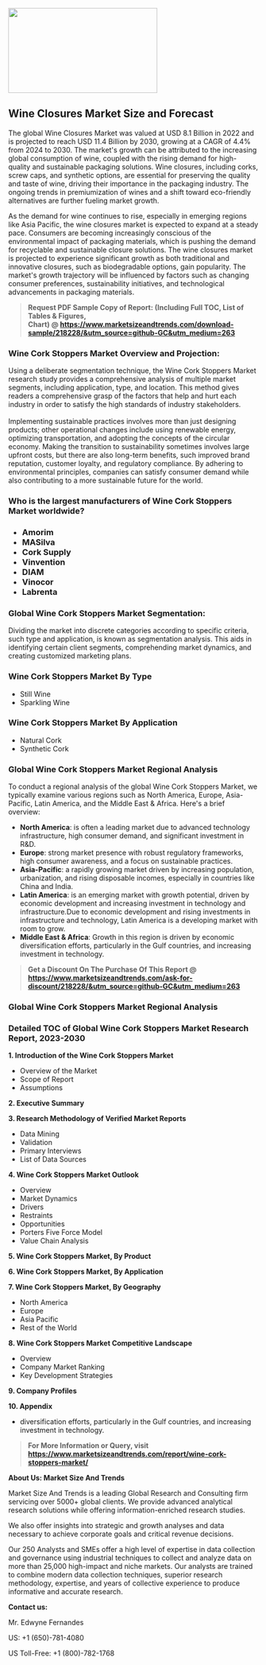 <p><img class="alignnone size-medium wp-image-20088" src="https://ffe5etoiles.com/wp-content/uploads/2024/12/MST1-300x171.png" alt="" width="300" height="171" /></p><h2>Wine Closures Market Size and Forecast</h2><p>The global Wine Closures Market was valued at USD 8.1 Billion in 2022 and is projected to reach USD 11.4 Billion by 2030, growing at a CAGR of 4.4% from 2024 to 2030. The market's growth can be attributed to the increasing global consumption of wine, coupled with the rising demand for high-quality and sustainable packaging solutions. Wine closures, including corks, screw caps, and synthetic options, are essential for preserving the quality and taste of wine, driving their importance in the packaging industry. The ongoing trends in premiumization of wines and a shift toward eco-friendly alternatives are further fueling market growth. </p><p>As the demand for wine continues to rise, especially in emerging regions like Asia Pacific, the wine closures market is expected to expand at a steady pace. Consumers are becoming increasingly conscious of the environmental impact of packaging materials, which is pushing the demand for recyclable and sustainable closure solutions. The wine closures market is projected to experience significant growth as both traditional and innovative closures, such as biodegradable options, gain popularity. The market's growth trajectory will be influenced by factors such as changing consumer preferences, sustainability initiatives, and technological advancements in packaging materials.</p></p><blockquote id="" class=""><strong>Request PDF Sample Copy of Report: (Including Full TOC, List of Tables &amp; Figures, Chart)&nbsp;@&nbsp;<strong><a href="https://www.marketsizeandtrends.com/download-sample/218228/&utm_source=github-GC&utm_medium=263" target="_blank">https://www.marketsizeandtrends.com/download-sample/218228/&utm_source=github-GC&utm_medium=263</a></strong></strong></blockquote><h3 id="" class="">Wine Cork Stoppers Market&nbsp;Overview and Projection:</h3><p id="" class="">Using a deliberate segmentation technique, the Wine Cork Stoppers Market research study provides a comprehensive analysis of multiple market segments, including application, type, and location. This method gives readers a comprehensive grasp of the factors that help and hurt each industry in order to satisfy the high standards of industry stakeholders. <br /> <br />Implementing sustainable practices involves more than just designing products; other operational changes include using renewable energy, optimizing transportation, and adopting the concepts of the circular economy. Making the transition to sustainability sometimes involves large upfront costs, but there are also long-term benefits, such improved brand reputation, customer loyalty, and regulatory compliance. By adhering to environmental principles, companies can satisfy consumer demand while also contributing to a more sustainable future for the world.</p><h3 id="" class="">Who is the largest manufacturers of&nbsp;Wine Cork Stoppers Market worldwide?</h3><h3 class=""><p><ul><li>Amorim </li><li> MASilva </li><li> Cork Supply </li><li> Vinvention </li><li> DIAM </li><li> Vinocor </li><li> Labrenta</li></ul></p></h3><h3 id="" class="">Global&nbsp;Wine Cork Stoppers Market Segmentation:</h3><p id="" class="">Dividing the market into discrete categories according to specific criteria, such type and application, is known as segmentation analysis. This aids in identifying certain client segments, comprehending market dynamics, and creating customized marketing plans.</p><h3 id="" class="">Wine Cork Stoppers Market&nbsp;By Type</h3><p><p><ul><li>Still Wine</li><li> Sparkling Wine</p></li></ul></p></p><h3 id="" class="">Wine Cork Stoppers Market&nbsp;By Application</h3><p class=""><p><ul><li>Natural Cork</li><li> Synthetic Cork</li></ul></p></p><h3 id="" class="">Global Wine Cork Stoppers Market Regional Analysis</h3><p id="" class="">To conduct a regional analysis of the global Wine Cork Stoppers Market, we typically examine various regions such as North America, Europe, Asia-Pacific, Latin America, and the Middle East &amp; Africa. Here's a brief overview:</p><ul><li><strong>North America</strong>: is often a leading market due to advanced technology infrastructure, high consumer demand, and significant investment in R&amp;D.</li><li><strong>Europe</strong>: strong market presence with robust regulatory frameworks, high consumer awareness, and a focus on sustainable practices.</li><li><strong>Asia-Pacific</strong>: a rapidly growing market driven by increasing population, urbanization, and rising disposable incomes, especially in countries like China and India.</li><li><strong>Latin America</strong>: is an emerging market with growth potential, driven by economic development and increasing investment in technology and infrastructure.Due to economic development and rising investments in infrastructure and technology, Latin America is a developing market with room to grow.</li><li><strong>Middle East &amp; Africa</strong>: Growth in this region is driven by economic diversification efforts, particularly in the Gulf countries, and increasing investment in technology.</li></ul><blockquote id="" class=""><strong>Get a Discount On The Purchase Of This Report @ <strong><a href="https://www.marketsizeandtrends.com/ask-for-discount/218228/&utm_source=github-GC&utm_medium=263" target="_blank">https://www.marketsizeandtrends.com/ask-for-discount/218228/&utm_source=github-GC&utm_medium=263</a></strong></strong></blockquote><h3 id="" class="">Global Wine Cork Stoppers Market Regional Analysis</h3><h3 id="" class="">Detailed TOC of Global Wine Cork Stoppers Market Research Report, 2023-2030</h3><p id="" class=""><strong>1. Introduction of the Wine Cork Stoppers Market</strong></p><ul><li>Overview of the Market</li><li>Scope of Report</li><li>Assumptions</li></ul><p id="" class=""><strong>2. Executive Summary</strong></p><p id="" class=""><strong>3. Research Methodology of Verified Market Reports</strong></p><ul><li>Data Mining</li><li>Validation</li><li>Primary Interviews</li><li>List of Data Sources</li></ul><p id="" class=""><strong>4. Wine Cork Stoppers Market Outlook</strong></p><ul><li>Overview</li><li>Market Dynamics</li><li>Drivers</li><li>Restraints</li><li>Opportunities</li><li>Porters Five Force Model</li><li>Value Chain Analysis</li></ul><p id="" class=""><strong>5. Wine Cork Stoppers Market, By Product</strong></p><p id="" class=""><strong>6. Wine Cork Stoppers Market, By Application</strong></p><p id="" class=""><strong>7. Wine Cork Stoppers Market, By Geography</strong></p><ul><li>North America</li><li>Europe</li><li>Asia Pacific</li><li>Rest of the World</li></ul><p id="" class=""><strong>8. Wine Cork Stoppers Market Competitive Landscape</strong></p><ul><li>Overview</li><li>Company Market Ranking</li><li>Key Development Strategies</li></ul><p id="" class=""><strong>9. Company Profiles</strong></p><p id="" class=""><strong>10. Appendix</strong></p><ul><li>diversification efforts, particularly in the Gulf countries, and increasing investment in technology.</li></ul><blockquote id="" class=""><strong>For More Information or Query, visit <strong><strong><a href="https://www.marketsizeandtrends.com/report/wine-cork-stoppers-market/" target="_blank">https://www.marketsizeandtrends.com/report/wine-cork-stoppers-market/</a></strong></strong></strong></blockquote><p id="" class=""><strong>About Us: Market Size And Trends</strong></p><p id="" class="">Market Size And Trends is a leading Global Research and Consulting firm servicing over 5000+ global clients. We provide advanced analytical research solutions while offering information-enriched research studies.</p><p id="" class="">We also offer insights into strategic and growth analyses and data necessary to achieve corporate goals and critical revenue decisions.</p><p id="" class="">Our 250 Analysts and SMEs offer a high level of expertise in data collection and governance using industrial techniques to collect and analyze data on more than 25,000 high-impact and niche markets. Our analysts are trained to combine modern data collection techniques, superior research methodology, expertise, and years of collective experience to produce informative and accurate research.</p><p id="" class=""><strong>Contact us:</strong></p><p id="" class="">Mr. Edwyne Fernandes</p><p id="" class="">US: +1 (650)-781-4080</p><p id="" class="">US Toll-Free: +1 (800)-782-1768</p>
